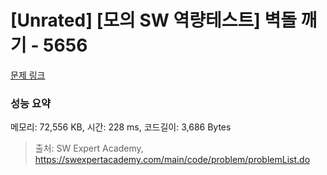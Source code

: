 # [Unrated] [모의 SW 역량테스트] 벽돌 깨기 - 5656 

[문제 링크](https://swexpertacademy.com/main/code/problem/problemDetail.do?contestProbId=AWXRQm6qfL0DFAUo) 

### 성능 요약

메모리: 72,556 KB, 시간: 228 ms, 코드길이: 3,686 Bytes



> 출처: SW Expert Academy, https://swexpertacademy.com/main/code/problem/problemList.do